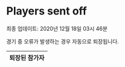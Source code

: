 # Players sent off
최종 업데이트: 2020년 12월 18일 03시 46분


경기 중 오류가 발생하는 경우 자동으로 퇴장됩니다.


| 퇴장된 참가자 |
|:---:|